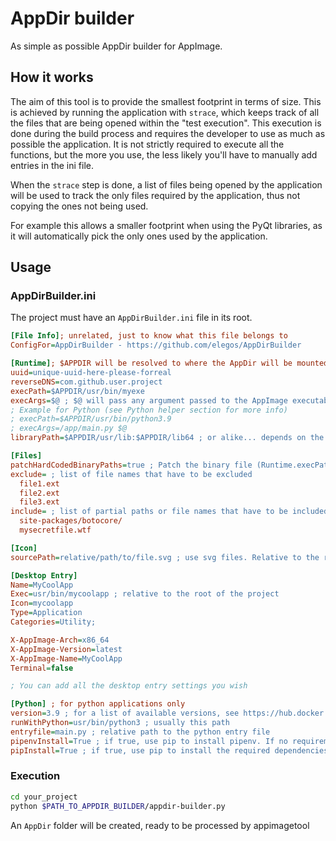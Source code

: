 # AppDir builder
As simple as possible AppDir builder for AppImage.

## How it works
The aim of this tool is to provide the smallest footprint in terms of size. This is achieved by
running the application with `strace`, which keeps track of all the files that are being opened
within the "test execution". This execution is done during the build process and requires the
developer to use as much as possible the application. It is not strictly required to execute all
the functions, but the more you use, the less likely you'll have to manually add entries in the
ini file.

When the `strace` step is done, a list of files being opened by the application will be used to
track the only files required by the application, thus not copying the ones not being used.

For example this allows a smaller footprint when using the PyQt libraries, as it will automatically
pick the only ones used by the application.

## Usage

### AppDirBuilder.ini
The project must have an `AppDirBuilder.ini` file in its root.

```ini
[File Info]; unrelated, just to know what this file belongs to
ConfigFor=AppDirBuilder - https://github.com/elegos/AppDirBuilder

[Runtime]; $APPDIR will be resolved to where the AppDir will be mounted
uuid=unique-uuid-here-please-forreal
reverseDNS=com.github.user.project
execPath=$APPDIR/usr/bin/myexe
execArgs=$@ ; $@ will pass any argument passed to the AppImage executable
; Example for Python (see Python helper section for more info)
; execPath=$APPDIR/usr/bin/python3.9
; execArgs=/app/main.py $@
libraryPath=$APPDIR/usr/lib:$APPDIR/lib64 ; or alike... depends on the host where the AppDir is being built

[Files]
patchHardCodedBinaryPaths=true ; Patch the binary file (Runtime.execPath). See https://docs.appimage.org/packaging-guide/manual.html#no-hard-coded-paths
exclude= ; list of file names that have to be excluded
  file1.ext
  file2.ext
  file3.ext
include= ; list of partial paths or file names that have to be included. It has the precedence over exclude.
  site-packages/botocore/
  mysecretfile.wtf

[Icon]
sourcePath=relative/path/to/file.svg ; use svg files. Relative to the root of the project.

[Desktop Entry]
Name=MyCoolApp
Exec=usr/bin/mycoolapp ; relative to the root of the project
Icon=mycoolapp
Type=Application
Categories=Utility;

X-AppImage-Arch=x86_64
X-AppImage-Version=latest
X-AppImage-Name=MyCoolApp
Terminal=false

; You can add all the desktop entry settings you wish 

[Python] ; for python applications only
version=3.9 ; for a list of available versions, see https://hub.docker.com/r/giacomofurlan/python-precompiled/tags?page=1&ordering=last_updated
runWithPython=usr/bin/python3 ; usually this path
entryfile=main.py ; relative path to the python entry file
pipenvInstall=True ; if true, use pip to install pipenv. If no requirements.txt is present, generate one with it.
pipInstall=True ; if true, use pip to install the required dependencies.

```

### Execution
```bash
cd your_project
python $PATH_TO_APPDIR_BUILDER/appdir-builder.py
```

An `AppDir` folder will be created, ready to be processed by appimagetool
